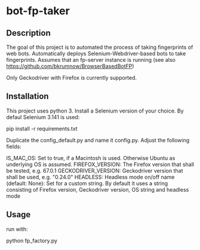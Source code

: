 # bot-fp-taker

## Description
The goal of this project is to automated the process of taking fingerprints of web bots. 
Automatically deploys Selenium-Webdriver-based bots to take fingerprints. 
Assumes that an fp-server instance is running (see also https://github.com/bkrumnow/BrowserBasedBotFP) 

Only Geckodriver with Firefox is currently supported. 


## Installation
This project uses python 3.
Install a Selenium version of your choice. By defaul Selenium 3.141 is used:
  
  pip install -r requirements.txt

Duplicate the config_default.py and name it config.py. Adjust the following fields:

  IS_MAC_OS: Set to true, if a Macintosh is used. Otherwise Ubuntu as underlying OS is assumed.
  FIREFOX_VERSION: The Firefox version that shall be tested, e.g. 67.0.1 
  GECKODRIVER_VERSION: Geckodriver version that shall be used, e.g. "0.24.0"
  HEADLESS: Headless mode on/off
  name (default: None): Set for a custom string. By default it uses a string consisting of Firefox version, Geckodriver   version, OS string and headless mode  
  
## Usage
run with:

  python fp_factory.py 
